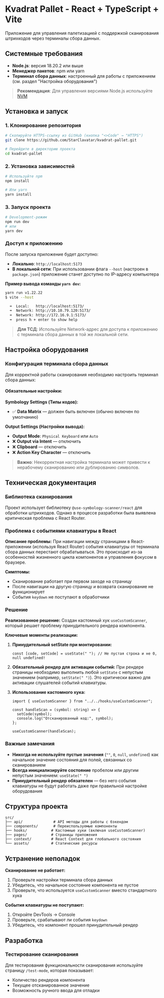 # Kvadrat Pallet - React + TypeScript + Vite

Приложение для управления палетизацией с поддержкой сканирования штрихкодов через терминалы сбора данных.

## Системные требования

- **Node.js**: версия 18.20.2 или выше
- **Менеджер пакетов**: npm или yarn
- **Терминал сбора данных**: настроенный для работы с приложением (см. раздел "Настройка оборудования")

> **Рекомендация**: Для управления версиями Node.js используйте [NVM](https://habr.com/ru/companies/timeweb/articles/541452/)

## Установка и запуск

### 1. Клонирование репозитория

```bash
# Скопируйте HTTPS-ссылку из GitHub (кнопка "<>Code" → "HTTPS")
git clone https://github.com/StarClavatar/kvadrat-pallet.git

# Перейдите в директорию проекта
cd kvadrat-pallet
```

### 2. Установка зависимостей

```bash
# Используйте npm
npm install

# Или yarn
yarn install
```

### 3. Запуск проекта

```bash
# Development-режим
npm run dev
# или
yarn dev
```

### Доступ к приложению

После запуска приложение будет доступно:

- **Локально**: `http://localhost:5173`
- **В локальной сети**: При использовании флага `--host` (настроен в `package.json`) приложение станет доступно по IP-адресу компьютера

**Пример вывода команды `yarn dev`:**

```bash
yarn run v1.22.22
$ vite --host

  ➜  Local:   http://localhost:5173/
  ➜  Network: http://10.10.79.120:5173/ 
  ➜  Network: http://172.16.9.1:5173/
  ➜  press h + enter to show help
```

> **Для ТСД**: Используйте Network-адрес для доступа к приложению с терминала сбора данных в той же локальной сети.


## Настройка оборудования

### Конфигурация терминала сбора данных

Для корректной работы сканирования необходимо настроить терминал сбора данных:

#### Обязательные настройки:

**Symbology Settings (Типы кодов):**
- ✅ **Data Matrix** — должен быть включен (обычно включен по умолчанию)

**Output Settings (Настройки вывода):**
- **Output Mode**: `Physical Keyboard` или `Auto`
- ❌ **Output via Intent** — отключить
- ❌ **Clipboard** — отключить
- ❌ **Action Key Character** — отключить

> **Важно**: Некорректная настройка терминала может привести к нерабочему сканированию или дублированию символов.

## Техническая документация

### Библиотека сканирования

Проект использует библиотеку `@use-symbology-scanner/react` для обработки штрихкодов. Однако в процессе разработки была выявлена критическая проблема с React Router.

### Проблема с событиями клавиатуры в React

**Описание проблемы:**
При навигации между страницами в React-приложении (используя React Router) события клавиатуры от терминала сбора данных перестают обрабатываться. Это происходит из-за особенностей жизненного цикла компонентов и управления фокусом в браузере.

**Симптомы:**
- Сканирование работает при первом заходе на страницу
- После навигации на другую страницу и возврата сканирование не функционирует
- События `keydown` не поступают в обработчики

### Решение

**Реализованное решение:**
Создан кастомный хук `useCustomScanner`, который решает проблему принудительного рендера компонента.

**Ключевые моменты реализации:**

1. **Принудительный setState при монтировании:**
   ```tsx
   const [code, setCode] = useState(" "); // Не пустая строка и не 0, null undefined!
   ```
   
2. **Обязательный рендер для активации событий:**
   При рендере страницы необходимо выполнить любой `setState` с непустым значением (например, `setState(" ")`). Это критически важно для активации слушателей событий клавиатуры.

3. **Использование кастомного хука:**
   ```tsx
   import { useCustomScanner } from "../../hooks/useCustomScanner";
   
   const handleScan = (symbol: string) => {
     setCode(symbol);
     console.log("Отсканированный код:", symbol);
   };
   
   useCustomScanner(handleScan);
   ```

### Важные замечания

- **Никогда не используйте пустые значения** (`""`, `0`, `null`, `undefined`) как начальное значение состояния для полей, связанных со сканированием
- **Всегда инициализируйте состояние** пробелом или другим непустым значением: `useState(" ")`
- **Принудительный рендер обязателен** — без него события клавиатуры не будут работать даже при правильной настройке оборудования

## Структура проекта

```
src/
├── api/              # API методы для работы с бэкендом
├── components/       # Переиспользуемые компоненты
├── hooks/           # Кастомные хуки (включая useCustomScanner)
├── pages/           # Страницы приложения
├── context/         # React Context для глобального состояния
└── assets/          # Статические ресурсы
```

## Устранение неполадок

**Сканирование не работает:**
1. Проверьте настройки терминала сбора данных
2. Убедитесь, что начальное состояние компонента не пустое
3. Проверьте, что используется `useCustomScanner` вместо стандартного хука

**События клавиатуры не поступают:**
1. Откройте DevTools → Console
2. Проверьте, срабатывают ли события `keydown`
3. Убедитесь, что компонент прошел принудительный рендер

## Разработка

### Тестирование сканирования

Для тестирования функциональности сканирования используйте страницу `/test-mode`, которая показывает:
- Количество рендеров компонента
- Текущее отсканированное значение
- Возможность ручного ввода для отладки





